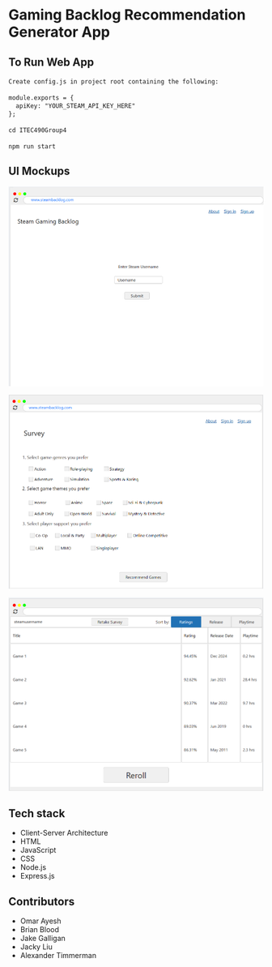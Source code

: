 # Gaming Backlog Recommendation Generator App

## To Run Web App

```
Create config.js in project root containing the following:

module.exports = {
  apiKey: "YOUR_STEAM_API_KEY_HERE"
};

cd ITEC490Group4

npm run start

```

## UI Mockups

![Alt text](public/assets/images/landingPage-Omar.png)

<!-- ![Alt text](assets/images/steamAccountLog-Omar.png) -->

![Alt text](public/assets/images/surveyPage-Omar.png)

<!-- ![Alt text](assets/images/langingPage-Alexander.png) -->

![Alt text](public/assets/images/resultsPage-Alexander.png)

## Tech stack

- Client-Server Architecture
- HTML
- JavaScript
- CSS
- Node.js
- Express.js

## Contributors

- Omar Ayesh
- Brian Blood
- Jake Galligan
- Jacky Liu
- Alexander Timmerman
